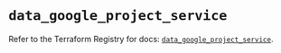 # `data_google_project_service`

Refer to the Terraform Registry for docs: [`data_google_project_service`](https://registry.terraform.io/providers/hashicorp/google/5.35.0/docs/data-sources/project_service).
